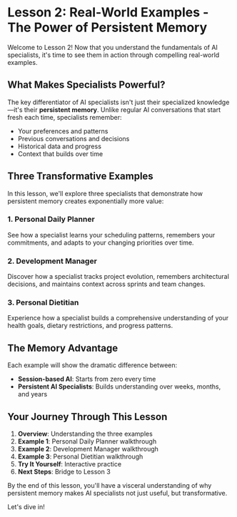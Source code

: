 # Lesson 2: Real-World Examples - The Power of Persistent Memory

Welcome to Lesson 2! Now that you understand the fundamentals of AI specialists, it's time to see them in action through compelling real-world examples.

## What Makes Specialists Powerful?

The key differentiator of AI specialists isn't just their specialized knowledge—it's their **persistent memory**. Unlike regular AI conversations that start fresh each time, specialists remember:

- Your preferences and patterns
- Previous conversations and decisions
- Historical data and progress
- Context that builds over time

## Three Transformative Examples

In this lesson, we'll explore three specialists that demonstrate how persistent memory creates exponentially more value:

### 1. Personal Daily Planner
See how a specialist learns your scheduling patterns, remembers your commitments, and adapts to your changing priorities over time.

### 2. Development Manager
Discover how a specialist tracks project evolution, remembers architectural decisions, and maintains context across sprints and team changes.

### 3. Personal Dietitian
Experience how a specialist builds a comprehensive understanding of your health goals, dietary restrictions, and progress patterns.

## The Memory Advantage

Each example will show the dramatic difference between:
- **Session-based AI**: Starts from zero every time
- **Persistent AI Specialists**: Builds understanding over weeks, months, and years

## Your Journey Through This Lesson

1. **Overview**: Understanding the three examples
2. **Example 1**: Personal Daily Planner walkthrough
3. **Example 2**: Development Manager walkthrough
4. **Example 3**: Personal Dietitian walkthrough
5. **Try It Yourself**: Interactive practice
6. **Next Steps**: Bridge to Lesson 3

By the end of this lesson, you'll have a visceral understanding of why persistent memory makes AI specialists not just useful, but transformative.

Let's dive in!
